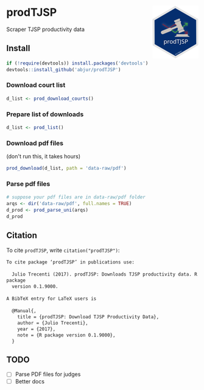 # prodTJSP <img src='man/figures/logo.png' align="right" height="138" />

Scraper TJSP productivity data

## Install

```r
if (!require(devtools)) install.packages('devtools')
devtools::install_github('abjur/prodTJSP')
```

### Download court list

```r
d_list <- prod_download_courts()
```

### Prepare list of downloads

```r
d_list <- prod_list()
```

### Download pdf files

(don't run this, it takes hours)

```r
prod_download(d_list, path = 'data-raw/pdf')
```

### Parse pdf files

```r
# suppose your pdf files are in data-raw/pdf folder
arqs <- dir('data-raw/pdf', full.names = TRUE)
d_prod <- prod_parse_uni(arqs)
d_prod
```

## Citation

To cite `prodTJSP`, write `citation("prodTJSP")`:


```
To cite package ‘prodTJSP’ in publications use:

  Julio Trecenti (2017). prodTJSP: Downloads TJSP productivity data. R package
  version 0.1.9000.

A BibTeX entry for LaTeX users is

  @Manual{,
    title = {prodTJSP: Download TJSP Productivity Data},
    author = {Julio Trecenti},
    year = {2017},
    note = {R package version 0.1.9000},
  }
```

## TODO 

- [ ] Parse PDF files for judges
- [ ] Better docs
